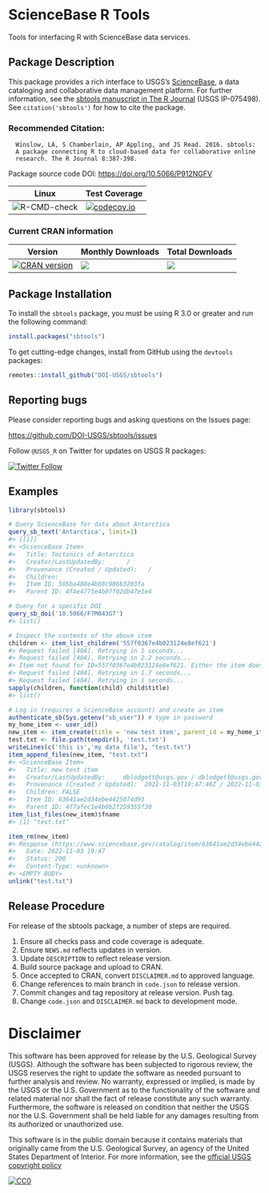 
<!-- README.md is generated from README.Rmd. Please edit that file -->

# ScienceBase R Tools

Tools for interfacing R with ScienceBase data services.

## Package Description

This package provides a rich interface to USGS’s
[ScienceBase](https://www.sciencebase.gov/), a data cataloging and
collaborative data management platform. For further information, see the
[sbtools manuscript in The R
Journal](https://journal.r-project.org/archive/2016-1/winslow-chamberlain-appling-etal.pdf)
(USGS IP-075498). See `citation('sbtools')` for how to cite the package.

### Recommended Citation:

      Winslow, LA, S Chamberlain, AP Appling, and JS Read. 2016. sbtools: 
      A package connecting R to cloud-based data for collaborative online 
      research. The R Journal 8:387-398.

Package source code DOI: <https://doi.org/10.5066/P912NGFV>

| Linux                                                                             | Test Coverage                                                                                                                                |
|-----------------------------------------------------------------------------------|----------------------------------------------------------------------------------------------------------------------------------------------|
| ![R-CMD-check](https://github.com/doi-usgs/sbtools/workflows/R-CMD-check/badge.svg) | [![codecov.io](https://codecov.io/github/DOI-USGS/sbtools/coverage.svg?branch=master)](https://app.codecov.io/github/DOI-USGS/sbtools?branch=master) |

### Current CRAN information

| Version                                                                                                     | Monthly Downloads                                                                            | Total Downloads                                                                                          |
|-------------------------------------------------------------------------------------------------------------|----------------------------------------------------------------------------------------------|----------------------------------------------------------------------------------------------------------|
| [![CRAN version](https://www.r-pkg.org/badges/version/sbtools)](https://cran.r-project.org/package=sbtools) | [![](https://cranlogs.r-pkg.org/badges/sbtools)](https://cran.r-project.org/package=sbtools) | [![](https://cranlogs.r-pkg.org/badges/grand-total/sbtools)](https://cran.r-project.org/package=sbtools) |

## Package Installation

To install the `sbtools` package, you must be using R 3.0 or greater and
run the following command:

``` r
install.packages("sbtools")
```

To get cutting-edge changes, install from GitHub using the `devtools`
packages:

``` r
remotes::install_github("DOI-USGS/sbtools")
```

## Reporting bugs

Please consider reporting bugs and asking questions on the Issues page:

<https://github.com/DOI-USGS/sbtools/issues>

Follow `@USGS_R` on Twitter for updates on USGS R packages:

[![Twitter
Follow](https://img.shields.io/twitter/follow/USGS_R.svg?style=social&label=Follow%20USGS_R)](https://twitter.com/USGS_R)

## Examples

``` r
library(sbtools)

# Query ScienceBase for data about Antarctica
query_sb_text('Antarctica', limit=1)
#> [[1]]
#> <ScienceBase Item> 
#>   Title: Tectonics of Antarctica
#>   Creator/LastUpdatedBy:      / 
#>   Provenance (Created / Updated):   / 
#>   Children: 
#>   Item ID: 505ba488e4b08c986b3203fa
#>   Parent ID: 4f4e4771e4b07f02db47e1e4

# Query for a specific DOI
query_sb_doi('10.5066/F7M043G7')
#> list()

# Inspect the contents of the above item
children <- item_list_children('557f0367e4b023124e8ef621')
#> Request failed [404]. Retrying in 1 seconds...
#> Request failed [404]. Retrying in 2.2 seconds...
#> Item not found for ID=557f0367e4b023124e8ef621. Either the item does not exist or the item is secured and requires authentication to access.FALSE
#> Request failed [404]. Retrying in 1.7 seconds...
#> Request failed [404]. Retrying in 1 seconds...
sapply(children, function(child) child$title)
#> list()

# Log in (requires a ScienceBase account) and create an item
authenticate_sb(Sys.getenv("sb_user")) # type in password
my_home_item <- user_id()
new_item <- item_create(title = 'new test item', parent_id = my_home_item)
test.txt <- file.path(tempdir(), 'test.txt')
writeLines(c('this is','my data file'), "test.txt")
item_append_files(new_item, "test.txt")
#> <ScienceBase Item> 
#>   Title: new test item
#>   Creator/LastUpdatedBy:     dblodgett@usgs.gov / dblodgett@usgs.gov
#>   Provenance (Created / Updated):  2022-11-03T19:47:46Z / 2022-11-03T19:47:48Z
#>   Children: FALSE
#>   Item ID: 63641ae2d34ebe4425074d93
#>   Parent ID: 4f7afec1e4b0b2f259355f30
item_list_files(new_item)$fname
#> [1] "test.txt"

item_rm(new_item)
#> Response [https://www.sciencebase.gov/catalog/item/63641ae2d34ebe4425074d93?format=json]
#>   Date: 2022-11-03 19:47
#>   Status: 200
#>   Content-Type: <unknown>
#> <EMPTY BODY>
unlink("test.txt")
```

## Release Procedure

For release of the sbtools package, a number of steps are required.

1.  Ensure all checks pass and code coverage is adequate.
2.  Ensure `NEWS.md` reflects updates in version.
3.  Update `DESCRIPTION` to reflect release version.
4.  Build source package and upload to CRAN.
5.  Once accepted to CRAN, convert `DISCLAIMER.md` to approved language.
6.  Change references to main branch in `code.json` to release version.
7.  Commit changes and tag repository at release version. Push tag.
8.  Change `code.json` and `DISCLAIMER.md` back to development mode.

# Disclaimer

This software has been approved for release by the U.S. Geological
Survey (USGS). Although the software has been subjected to rigorous
review, the USGS reserves the right to update the software as needed
pursuant to further analysis and review. No warranty, expressed or
implied, is made by the USGS or the U.S. Government as to the
functionality of the software and related material nor shall the fact of
release constitute any such warranty. Furthermore, the software is
released on condition that neither the USGS nor the U.S. Government
shall be held liable for any damages resulting from its authorized or
unauthorized use.

This software is in the public domain because it contains materials that
originally came from the U.S. Geological Survey, an agency of the United
States Department of Interior. For more information, see the [official
USGS copyright
policy](https://www.usgs.gov/information-policies-and-instructions/copyrights-and-credits "official USGS copyright policy")

[![CC0](https://i.creativecommons.org/p/zero/1.0/88x31.png)](https://creativecommons.org/publicdomain/zero/1.0/)

